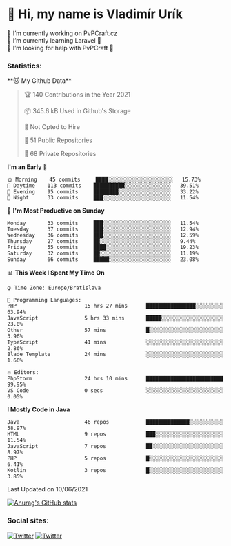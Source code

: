 <h1> 👋 Hi, my name is Vladimír Urík</h1>
<p>
 🔭 I’m currently working on PvPCraft.cz<br>
 🌱 I’m currently learning Laravel 💙<br>
 🤔 I’m looking for help with PvPCraft 💝<br>
</p>
<h3>Statistics:</h3>
<!--START_SECTION:waka-->
**🐱 My Github Data** 

> 🏆 140 Contributions in the Year 2021
 > 
> 📦 345.6 kB Used in Github's Storage 
 > 
> 🚫 Not Opted to Hire
 > 
> 📜 51 Public Repositories 
 > 
> 🔑 68 Private Repositories  
 > 
**I'm an Early 🐤** 

```text
🌞 Morning    45 commits     ████░░░░░░░░░░░░░░░░░░░░░   15.73% 
🌆 Daytime    113 commits    ██████████░░░░░░░░░░░░░░░   39.51% 
🌃 Evening    95 commits     ████████░░░░░░░░░░░░░░░░░   33.22% 
🌙 Night      33 commits     ███░░░░░░░░░░░░░░░░░░░░░░   11.54%

```
📅 **I'm Most Productive on Sunday** 

```text
Monday       33 commits     ███░░░░░░░░░░░░░░░░░░░░░░   11.54% 
Tuesday      37 commits     ███░░░░░░░░░░░░░░░░░░░░░░   12.94% 
Wednesday    36 commits     ███░░░░░░░░░░░░░░░░░░░░░░   12.59% 
Thursday     27 commits     ██░░░░░░░░░░░░░░░░░░░░░░░   9.44% 
Friday       55 commits     ████░░░░░░░░░░░░░░░░░░░░░   19.23% 
Saturday     32 commits     ██░░░░░░░░░░░░░░░░░░░░░░░   11.19% 
Sunday       66 commits     █████░░░░░░░░░░░░░░░░░░░░   23.08%

```


📊 **This Week I Spent My Time On** 

```text
⌚︎ Time Zone: Europe/Bratislava

💬 Programming Languages: 
PHP                      15 hrs 27 mins      ████████████████░░░░░░░░░   63.94% 
JavaScript               5 hrs 33 mins       █████░░░░░░░░░░░░░░░░░░░░   23.0% 
Other                    57 mins             █░░░░░░░░░░░░░░░░░░░░░░░░   3.96% 
TypeScript               41 mins             ░░░░░░░░░░░░░░░░░░░░░░░░░   2.86% 
Blade Template           24 mins             ░░░░░░░░░░░░░░░░░░░░░░░░░   1.66%

🔥 Editors: 
PhpStorm                 24 hrs 10 mins      █████████████████████████   99.95% 
VS Code                  0 secs              ░░░░░░░░░░░░░░░░░░░░░░░░░   0.05%

```

**I Mostly Code in Java** 

```text
Java                     46 repos            ██████████████░░░░░░░░░░░   58.97% 
HTML                     9 repos             ███░░░░░░░░░░░░░░░░░░░░░░   11.54% 
JavaScript               7 repos             ██░░░░░░░░░░░░░░░░░░░░░░░   8.97% 
PHP                      5 repos             █░░░░░░░░░░░░░░░░░░░░░░░░   6.41% 
Kotlin                   3 repos             █░░░░░░░░░░░░░░░░░░░░░░░░   3.85%

```



 Last Updated on 10/06/2021
<!--END_SECTION:waka-->

[![Anurag's GitHub stats](https://github-readme-stats.vercel.app/api?username=vladimir-urik)](https://github.com/anuraghazra/github-readme-stats)

<h3>Social sites:</h3>
<p><a href="https://twitter.com/GGGEDR" target="_blank"><img alt="Twitter" src="https://img.shields.io/badge/twitter-%231DA1F2.svg?&style=for-the-badge&logo=twitter&logoColor=white" /></a> <a href="https://www.reddit.com/user/GGGEDR" target="_blank"><img alt="Twitter" src="https://img.shields.io/badge/reddit-%23FE6262.svg?&style=for-the-badge&logo=reddit&logoColor=white" /></a>
</p>
